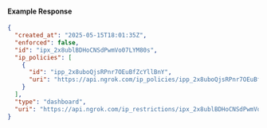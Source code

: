 <!-- Code generated for API Clients. DO NOT EDIT. -->

#### Example Response

```json
{
  "created_at": "2025-05-15T18:01:35Z",
  "enforced": false,
  "id": "ipx_2x8ublBDHoCNSdPwmVo07LYM80s",
  "ip_policies": [
    {
      "id": "ipp_2x8uboQjsRPnr7OEuBfZcYllBnY",
      "uri": "https://api.ngrok.com/ip_policies/ipp_2x8uboQjsRPnr7OEuBfZcYllBnY"
    }
  ],
  "type": "dashboard",
  "uri": "https://api.ngrok.com/ip_restrictions/ipx_2x8ublBDHoCNSdPwmVo07LYM80s"
}
```
